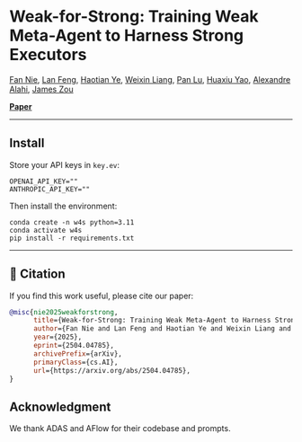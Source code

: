 # Weak-for-Strong: Training Weak Meta-Agent to Harness Strong Executors

[Fan Nie](https://scholar.google.com/citations?user=o2lsU8YAAAAJ&hl=en), [Lan Feng](https://alan-lanfeng.github.io/), [Haotian Ye](https://haotianye.com/), [Weixin Liang](https://ai.stanford.edu/~wxliang/), [Pan Lu](https://lupantech.github.io/), [Huaxiu Yao](https://www.huaxiuyao.io/), [Alexandre Alahi](https://people.epfl.ch/alexandre.alahi?lang=en), [James Zou](https://www.james-zou.com/)

[**Paper**](https://arxiv.org/abs/2504.04785)

---

## Install
Store your API keys in `key.ev`:
```
OPENAI_API_KEY=""
ANTHROPIC_API_KEY=""
```
Then install the environment:
```
conda create -n w4s python=3.11
conda activate w4s
pip install -r requirements.txt
```

---

## 📖 Citation

If you find this work useful, please cite our paper:

```bibtex
@misc{nie2025weakforstrong,
      title={Weak-for-Strong: Training Weak Meta-Agent to Harness Strong Executors}, 
      author={Fan Nie and Lan Feng and Haotian Ye and Weixin Liang and Pan Lu and Huaxiu Yao and Alexandre Alahi and James Zou},
      year={2025},
      eprint={2504.04785},
      archivePrefix={arXiv},
      primaryClass={cs.AI},
      url={https://arxiv.org/abs/2504.04785}, 
}
```

## Acknowledgment

We thank ADAS and AFlow for their codebase and prompts.
